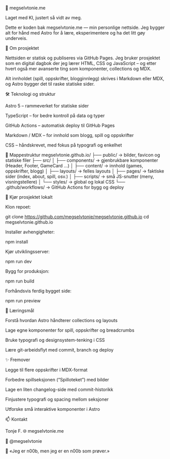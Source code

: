 🌸 megselvtonie.me

Laget med KI, justert så vidt av meg.

Dette er koden bak megselvtonie.me
— min personlige nettside.
Jeg bygger alt for hånd med Astro
for å lære, eksperimentere og ha det litt gøy underveis.

🧩 Om prosjektet

Nettsiden er statisk og publiseres via GitHub Pages.
Jeg bruker prosjektet som en digital dagbok der jeg lærer HTML, CSS og JavaScript – og etter hvert også mer avanserte ting som komponenter, collections og MDX.

Alt innholdet (spill, oppskrifter, blogginnlegg) skrives i Markdown eller MDX, og Astro bygger det til raske statiske sider.

🛠️ Teknologi og struktur

Astro 5 – rammeverket for statiske sider

TypeScript – for bedre kontroll på data og typer

GitHub Actions – automatisk deploy til GitHub Pages

Markdown / MDX – for innhold som blogg, spill og oppskrifter

CSS – håndskrevet, med fokus på typografi og enkelhet

📂 Mappestruktur
megselvtonie.github.io/
├── public/ → bilder, favicon og statiske filer
├── src/
│ ├── components/ → gjenbrukbare komponenter (Header, Footer, GameCard …)
│ ├── content/ → innhold (games, oppskrifter, blogg)
│ ├── layouts/ → felles layouts
│ ├── pages/ → faktiske sider (index, about, spill, osv.)
│ ├── scripts/ → små JS-snutter (meny, visningstellere)
│ └── styles/ → global og lokal CSS
└── .github/workflows/ → GitHub Actions for bygg og deploy

🚀 Kjør prosjektet lokalt

Klon repoet:

git clone https://github.com/megselvtonie/megselvtonie.github.io
cd megselvtonie.github.io

Installer avhengigheter:

npm install

Kjør utviklingsserver:

npm run dev

Bygg for produksjon:

npm run build

Forhåndsvis ferdig bygget side:

npm run preview

🧠 Læringsmål

Forstå hvordan Astro håndterer collections og layouts

Lage egne komponenter for spill, oppskrifter og breadcrumbs

Bruke typografi og designsystem-tenking i CSS

Lære git-arbeidsflyt med commit, branch og deploy

✨ Fremover

Legge til flere oppskrifter i MDX-format

Forbedre spillseksjonen (“Spilloteket”) med bilder

Lage en liten changelog-side med commit-historikk

Finjustere typografi og spacing mellom seksjoner

Utforske små interaktive komponenter i Astro

📫 Kontakt

Tonje F.
🌐 megselvtonie.me

📸 @megselvtonie

🪷 «Jeg er n00b, men jeg er en n00b som prøver.»
